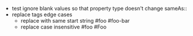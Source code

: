 - test ignore blank values so that property type doesn't change
  sameAs::
- replace tags edge cases
	- replace with same start string #foo #foo-bar
	- replace case insensitive #foo #Foo